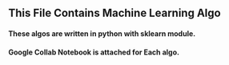 ## This File Contains Machine Learning Algo
#### These algos are written in python with sklearn module. 
#### Google Collab Notebook is attached for Each algo. 
